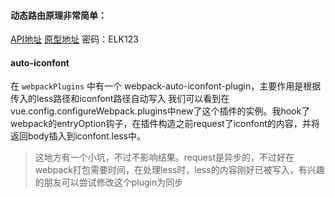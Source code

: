 
#### 动态路由原理非常简单：
[API地址](http://elk.api.banyuge.com/swagger-ui.html)
[原型地址](https://org.modao.cc/app/29xdelksprh6ep1xpaoe6zo6a3htnbmz?simulator_type=device&sticky)
密码：ELK123
#### auto-iconfont
在 `webpackPlugins` 中有一个 webpack-auto-iconfont-plugin，主要作用是根据传入的less路径和iconfont路径自动写入
我们可以看到在 vue.config.configureWebpack.plugins中new了这个插件的实例。我hook了webpack的entryOption钩子，在插件构造之前request了iconfont的内容，并将返回body插入到iconfont.less中。
> 这地方有一个小坑，不过不影响结果。request是异步的，不过好在webpack打包需要时间，在处理less时，less的内容刚好已被写入，有兴趣的朋友可以尝试修改这个plugin为同步

